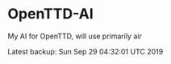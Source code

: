 # OpenTTD-AI
My AI for OpenTTD, will use primarily air

Latest backup: Sun Sep 29 04:32:01 UTC 2019
